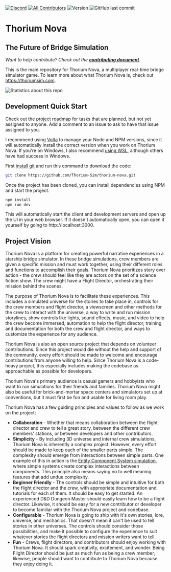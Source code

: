 [![Discord](https://img.shields.io/discord/390968011605147648.svg)](https://discord.gg/UvxTQZz)
[![All Contributors](https://img.shields.io/badge/all_contributors-0-orange.svg?style=flat-square)](#contributors)
![Version](https://img.shields.io/github/package-json/v/thorium-sim/thorium-nova)
![GitHub last commit](https://img.shields.io/github/last-commit/thorium-sim/thorium-nova/develop)

# Thorium Nova

## The Future of Bridge Simulation

_Want to help contribute? Check out the
**[contributing document](CONTRIBUTING.md)**._

This is the main repository for Thorium Nova, a multiplayer real-time bridge
simulator game. To learn more about what Thorium Nova is, check out
https://thoriumsim.com.

![Statistics about this repo](https://repobeats.axiom.co/api/embed/f960db96438e7daa257bdeb628c97c3be694fbec.svg "Repobeats analytics image")

## Development Quick Start

Check out the [project roadmap](https://github.com/orgs/Thorium-Sim/projects/2)
for tasks that are planned, but not yet assigned to anyone. Add a comment to an
issue to ask to have that issue assigned to you.

I recommend using [Volta](https://volta.sh) to manage your Node and NPM
versions, since it will automatically install the correct version when you work
on Thorium Nova. If you're on Windows, I also recommend
[using WSL](https://docs.microsoft.com/en-us/windows/wsl/install), although
others have had success in Windows.

First
[install git](https://git-scm.com/book/en/v2/Getting-Started-Installing-Git) and
run this command to download the code:

```bash
git clone https://github.com/Thorium-Sim/thorium-nova.git
```

Once the project has been cloned, you can install dependencies using NPM and
start the project.

```bash
npm install
npm run dev
```

This will automatically start the client and development servers and open up the
UI in your web browser. If it doesn't automatically open, you can open it
yourself by going to http://localhost:3000.

## Project Vision

Thorium Nova is a platform for creating powerful narrative experiences in a
starship bridge simulator. In these bridge simulations, crew members are given a
specific mission and must work together, using their different roles and
functions to accomplish their goals. Thorium Nova prioritizes story over
action - the crew should feel like they are actors on the set of a science
fiction show. The crew might have a Flight Director, orchestrating their mission
behind the scenes.

The purpose of Thorium Nova is to facilitate these experiences. This includes a
simulated universe for the stories to take place in, controls for the crew
members and flight director, a viewscreen and other methods for the crew to
interact with the universe, a way to write and run mission storylines, show
controls like lights, sound effects, music, and video to help the crew become
immersed, automation to help the flight director, training and documentation for
both the crew and flight director, and ways to customize the experience for any
audience.

Thorium Nova is also an open source project that depends on volunteer
contributions. Since this project would die without the help and support of the
community, every effort should be made to welcome and encourage contributions
from anyone willing to help. Since Thorium Nova is a code-heavy project, this
especially includes making the codebase as approachable as possible for
developers.

Thorium Nova's primary audience is casual gamers and hobbyists who want to run
simulations for their friends and families. Thorium Nova might also be useful
for brick-and-mortar space centers and simulators set up at conventions, but it
must first be fun and usable for living room play.

Thorium Nova has a few guiding principles and values to follow as we work on the
project:

- **Collaboration** - Whether that means collaboration between the flight
  director and crew to tell a great story, between the different crew members'
  stations, or between developers and other contributors.
- **Simplicity** - By including 3D universe and internal crew simulations,
  Thorium Nova is inherently a complex project. However, every effort should be
  made to keep each of the smaller parts simple. The complexity should emerge
  from interactions between simple parts. One example of this in action is the
  [Entity Component System simulation](https://en.wikipedia.org/wiki/Entity_component_system),
  where simple systems create complex interactions between components. This
  principle also means saying no to well meaning features that add undue
  complexity.
- **Beginner Friendly** - The controls should be simple and intuitive for both
  the flight director and the crew, with appropriate documentation and tutorials
  for each of them. It should be easy to get started. An experienced D&D Dungeon
  Master should easily learn how to be a flight director. Likewise, it should be
  easy for a new contributor or developer to become familiar with the Thorium
  Nova project and codebase.
- **Configurable** - Thorium Nova is going to ship with it's own stories, lore,
  universe, and mechanics. That doesn't mean it can't be used to tell stories in
  other universes. The controls should consider those possibilities, and make it
  possible to configure the experience to suit whatever stories the flight
  directors and mission writers want to tell.
- **Fun** - Crews, flight directors, and contributors should enjoy working with
  Thorium Nova. It should spark creativity, excitement, and wonder. Being Flight
  Director should be just as much fun as being a crew member; likewise, people
  should want to contribute to Thorium Nova because they enjoy doing it.
